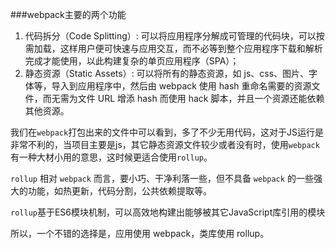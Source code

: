 ###webpack主要的两个功能

1. 代码拆分（Code Splitting）: 可以将应用程序分解成可管理的代码块，可以按需加载，这样用户便可快速与应用交互，而不必等到整个应用程序下载和解析完成才能使用，以此构建复杂的单页应用程序（SPA）；
2. 静态资源（Static Assets）: 可以将所有的静态资源，如 js、css、图片、字体等，导入到应用程序中，然后由 webpack 使用 hash 重命名需要的资源文件，而无需为文件 URL 增添 hash 而使用 hack 脚本，并且一个资源还能依赖其他资源。

我们在`webpack`打包出来的文件中可以看到，多了不少无用代码，这对于JS运行是非常不利的，当项目主要是js，其它静态资源文件较少或者没有时，使用`webpack`有一种大材小用的意思，这时候更适合使用`rollup`。

`rollup` 相对 `webpack` 而言，要小巧、干净利落一些，但不具备 `webpack` 的一些强大的功能，如热更新，代码分割，公共依赖提取等。

`rollup`基于ES6模块机制，可以高效地构建出能够被其它JavaScript库引用的模块

所以，一个不错的选择是，应用使用 webpack，类库使用 rollup。